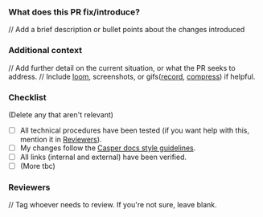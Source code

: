 ### What does this PR fix/introduce?
// Add a brief description or bullet points about the changes introduced

### Additional context
// Add further detail on the current situation, or what the PR seeks to address.
// Include [loom](https://www.loom.com/), screenshots, or gifs([record](https://giphy.com/apps/giphycapture), [compress](https://gifcompressor.com/)) if helpful.

### Checklist
(Delete any that aren't relevant)

- [ ] All technical procedures have been tested (if you want help with this, mention it in [Reviewers](#reviewers)).
- [ ] My changes follow the [Casper docs style guidelines](https://docs.casperlabs.io/workflow/contribute/).
- [ ] All links (internal and external) have been verified.
- [ ] (More tbc)

### Reviewers
// Tag whoever needs to review. If you're not sure, leave blank.
